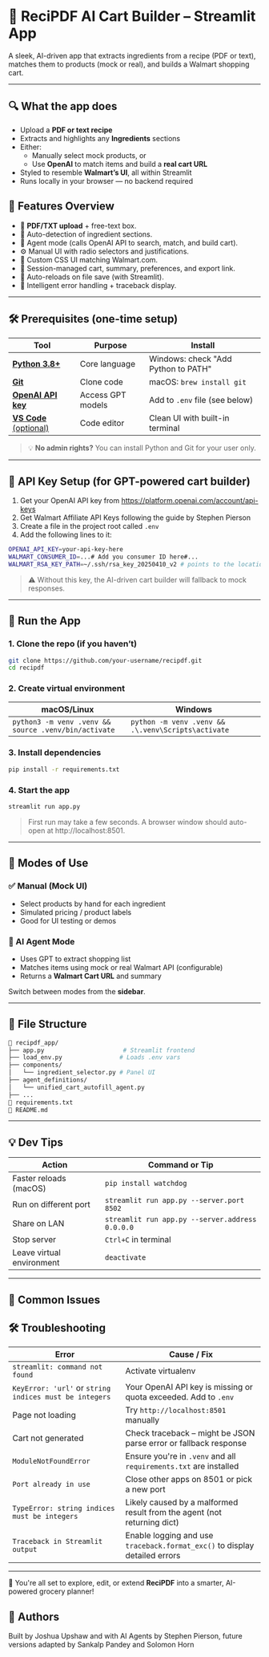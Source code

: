 # 🛒 ReciPDF AI Cart Builder – Streamlit App

A sleek, AI-driven app that extracts ingredients from a recipe (PDF or text), matches them to products (mock or real), and builds a Walmart shopping cart.

---

## 🔍 What the app does

- Upload a **PDF or text recipe**
- Extracts and highlights any **Ingredients** sections
- Either:
  - Manually select mock products, or
  - Use **OpenAI** to match items and build a **real cart URL**
- Styled to resemble **Walmart’s UI**, all within Streamlit
- Runs locally in your browser — no backend required

## 🧠 Features Overview

- 📄 **PDF/TXT upload** + free-text box.
- 🧾 Auto-detection of ingredient sections.
- 🤖 Agent mode (calls OpenAI API to search, match, and build cart).
- ⚙️ Manual UI with radio selectors and justifications.
- 🎨 Custom CSS UI matching Walmart.com.
- 🧠 Session-managed cart, summary, preferences, and export link.
- 🔄 Auto-reloads on file save (with Streamlit).
- 💬 Intelligent error handling + traceback display.

---

## 🛠 Prerequisites (one-time setup)

| Tool | Purpose | Install |
|------|---------|---------|
| [**Python 3.8+**](https://www.python.org/downloads/) | Core language | Windows: check "Add Python to PATH" |
| [**Git**](https://git-scm.com/) | Clone code | macOS: `brew install git` |
| [**OpenAI API key**](https://platform.openai.com/account/api-keys) | Access GPT models | Add to `.env` file (see below) |
| [**VS Code** (optional)](https://code.visualstudio.com/) | Code editor | Clean UI with built-in terminal |

> 💡 **No admin rights?** You can install Python and Git for your user only.
---

## 🔐 API Key Setup (for GPT-powered cart builder)

1. Get your OpenAI API key from https://platform.openai.com/account/api-keys
2. Get Walmart Affiliate API Keys following the guide by Stephen Pierson
2. Create a file in the project root called `.env`
3. Add the following lines to it:

```bash
OPENAI_API_KEY=your-api-key-here
WALMART_CONSUMER_ID=...# Add you consumer ID here#...
WALMART_RSA_KEY_PATH=~/.ssh/rsa_key_20250410_v2 # points to the location of your walmart RSA Key
```

> ⚠️ Without this key, the AI-driven cart builder will fallback to mock responses.

---

## 🚀 Run the App

### 1. Clone the repo (if you haven’t)

```bash
git clone https://github.com/your-username/recipdf.git
cd recipdf
```

### 2. Create virtual environment

| macOS/Linux | Windows |
|-------------|---------|
| `python3 -m venv .venv && source .venv/bin/activate` | `python -m venv .venv && .\.venv\Scripts\activate` |

### 3. Install dependencies

```bash
pip install -r requirements.txt
```

### 4. Start the app

```bash
streamlit run app.py
```

> First run may take a few seconds. A browser window should auto-open at http://localhost:8501.

---

## 🧪 Modes of Use

### ✅ Manual (Mock UI)
- Select products by hand for each ingredient
- Simulated pricing / product labels
- Good for UI testing or demos

### 🤖 AI Agent Mode
- Uses GPT to extract shopping list
- Matches items using mock or real Walmart API (configurable)
- Returns a **Walmart Cart URL** and summary

Switch between modes from the **sidebar**.

---

## 📂 File Structure

```bash
📁 recipdf_app/
├── app.py                      # Streamlit frontend
├── load_env.py                # Loads .env vars
├── components/
│   └── ingredient_selector.py # Panel UI
├── agent_definitions/
│   └── unified_cart_autofill_agent.py
├── ...
📄 requirements.txt
📄 README.md
```

---

## 💡 Dev Tips
| Action                         | Command or Tip |
|-------------------------------|----------------|
| Faster reloads (macOS)        | `pip install watchdog` |
| Run on different port         | `streamlit run app.py --server.port 8502` |
| Share on LAN                  | `streamlit run app.py --server.address 0.0.0.0` |
| Stop server                   | `Ctrl+C` in terminal |
| Leave virtual environment     | `deactivate` |

---

## 🧯 Common Issues
## 🛠 Troubleshooting

| Error | Cause / Fix |
|-------|-------------|
| `streamlit: command not found` | Activate virtualenv |
| `KeyError: 'url'` or `string indices must be integers` | Your OpenAI API key is missing or quota exceeded. Add to `.env` |
| Page not loading | Try `http://localhost:8501` manually |
| Cart not generated | Check traceback – might be JSON parse error or fallback response |
| `ModuleNotFoundError`               | Ensure you're in `.venv` and all `requirements.txt` are installed |
| `Port already in use`               | Close other apps on 8501 or pick a new port |
| `TypeError: string indices must be integers` | Likely caused by a malformed result from the agent (not returning dict) |
| `Traceback in Streamlit output`     | Enable logging and use `traceback.format_exc()` to display detailed errors |
---
🎉 You're all set to explore, edit, or extend **ReciPDF** into a smarter, AI-powered grocery planner!

## 👋 Authors

Built by Joshua Upshaw and with AI Agents by Stephen Pierson, future versions adapted by Sankalp Pandey and Solomon Horn